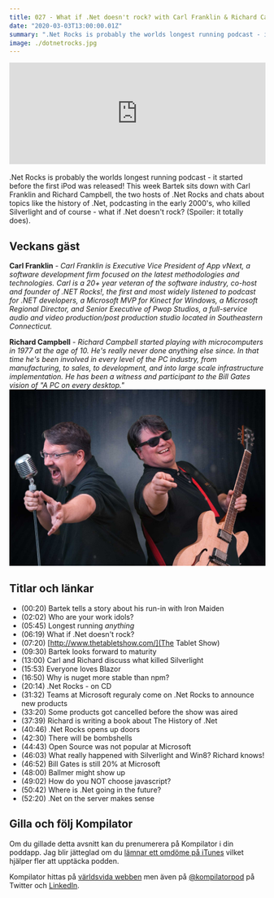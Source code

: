 ```yaml
---
title: 027 - What if .Net doesn't rock? with Carl Franklin & Richard Campbell
date: "2020-03-03T13:00:00.01Z"
summary: ".Net Rocks is probably the worlds longest running podcast - it started before the first iPod was released! This week Bartek sits down with Carl Franklin and Richard Campbell, the two hosts of .Net Rocks and chats about topics like the history of .Net, podcasting in the early 2000's, who killed Silverlight and of course - what if .Net doesn't rock? (Spoiler: it totally does)."
image: ./dotnetrocks.jpg
---
```


<iframe height="200px" width="100%" frameborder="no" scrolling="no" seamless src="https://player.simplecast.com/d7b646de-8fc5-40da-b414-2f2fc2e5a71d?dark=false"></iframe>

.Net Rocks is probably the worlds longest running podcast - it started before the first iPod was released! This week Bartek sits down with Carl Franklin and Richard Campbell, the two hosts of .Net Rocks and chats about topics like the history of .Net, podcasting in the early 2000's, who killed Silverlight and of course - what if .Net doesn't rock? (Spoiler: it totally does).

## Veckans gäst
**Carl Franklin** - _Carl Franklin is Executive Vice President of App vNext, a software development firm focused on the latest methodologies and technologies. Carl is a 20+ year veteran of the software industry, co-host and founder of .NET Rocks!, the first and most widely listened to podcast for .NET developers, a Microsoft MVP for Kinect for Windows, a Microsoft Regional Director, and Senior Executive of Pwop Studios, a full-service audio and video production/post production studio located in Southeastern Connecticut._

**Richard Campbell** - _Richard Campbell started playing with microcomputers in 1977 at the age of 10. He's really never done anything else since. In that time he's been involved in every level of the PC industry, from manufacturing, to sales, to development, and into large scale infrastructure implementation. He has been a witness and participant to the Bill Gates vision of "A PC on every desktop."_
![Bild på Carl Franklin & Richard Campbell](./dotnetrocks.jpg)

## Titlar och länkar
- (00:20) Bartek tells a story about his run-in with Iron Maiden
- (02:02) Who are your work idols?
- (05:45) Longest running _anything_
- (06:19) What if .Net doesn't rock?
- (07:20) [http://www.thetabletshow.com/](The Tablet Show)
- (09:30) Bartek looks forward to maturity
- (13:00) Carl and Richard discuss what killed Silverlight
- (15:53) Everyone loves Blazor
- (16:50) Why is nuget more stable than npm?
- (20:14) .Net Rocks - on CD
- (31:32) Teams at Microsoft reguraly come on .Net Rocks to announce new products
- (33:20) Some products got cancelled before the show was aired
- (37:39) Richard is writing a book about The History of .Net
- (40:46) .Net Rocks opens up doors
- (42:30) There will be bombshells
- (44:43) Open Source was not popular at Microsoft
- (46:03) What really happened with Silverlight and Win8? Richard knows!
- (46:52) Bill Gates is still 20% at Microsoft
- (48:00) Ballmer might show up
- (49:02) How do you NOT choose javascript?
- (50:42) Where is .Net going in the future?
- (52:20) .Net on the server makes sense

## Gilla och följ Kompilator

Om du gillade detta avsnitt kan du prenumerera på Kompilator i din poddapp. Jag blir jätteglad om du [lämnar ett omdöme på iTunes](https://podcasts.apple.com/se/podcast/kompilator/id1455198510?mt=2) vilket hjälper fler att upptäcka podden.

Kompilator hittas på [världsvida webben](https://kompilator.se) men även på [@kompilatorpod](https://twitter.com/kompilatorpod)  på Twitter och [LinkedIn](https://www.linkedin.com/company/kompilator).